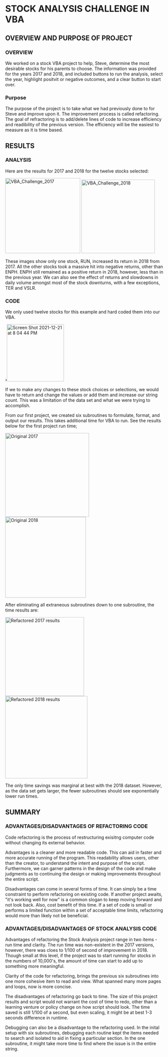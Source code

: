 # STOCK ANALYSIS CHALLENGE IN VBA

## OVERVIEW AND PURPOSE OF PROJECT

### OVERVIEW

We worked on a stock VBA project to help, Steve, determine the most desirable stocks for his parents to choose.  The information was provided for the years 2017 and 2018, and included buttons to run the analysis, select the year, highlight positvit or negative outcomes, and a clear button to start over.

### Purpose
The purpose of the project is to take what we had previously done to for Steve and improve upon it.  The improvement process is called refactoring.  The goal of refractoring is to add/delete lines of code to increase efficiency and readibility of the previous version.  The efficiency will be the easiest to measure as it is time based.

## RESULTS

### ANALYSIS
Here are the results for 2017 and 2018 for the twelve stocks selected:

<img width="239" alt="VBA_Challenge_2017" src="https://user-images.githubusercontent.com/91889241/147021968-33c76d56-f7fc-4b8c-b4a9-d2172f2ced8c.png">
<img width="234" alt="VBA_Challenge_2018" src="https://user-images.githubusercontent.com/91889241/147021980-e5a97b06-1ac6-41fc-9781-bde7dc102f9a.png">

These images show only one stock, RUN, increased its return in 2018 from 2017.  All the other stocks took a massive hit into negative returns, other than ENPH.  ENPH still remained as a positive return in 2018, however, less than in the previous year.  We can also see the effect of returns and slowdowns in daily volume amongst most of the stock downturns, with a few exceptions, TER and VSLR.

### CODE
We only used twelve stocks for this example and hard coded them into our VBA.

›<img width="182" alt="Screen Shot 2021-12-21 at 8 04 44 PM" src="https://user-images.githubusercontent.com/91889241/147022657-b2ca2eb3-1856-4151-88fb-b1a55a7355e2.png">

If we to make any changes to these stock choices or selections, we would have to return and change the values or add them and increase our string count.  This was a limitation of the data set and what we were trying to accomplish.

From our first project, we created six subroutines to formulate, format, and output our results.  This takes additional time for VBA to run.  See the results below for the first project run time;

<img width="267" alt="Original 2017" src="https://user-images.githubusercontent.com/91889241/147024511-3849a4e2-8399-488b-ab5f-011857403602.png">
<img width="257" alt="Original 2018" src="https://user-images.githubusercontent.com/91889241/147024517-e67f7f9c-1183-4123-9d87-04e60bd27909.png">

After eliminating all extraneous subroutines down to one subroutine, the time results are:

<img width="251" alt="Refactored 2017 results" src="https://user-images.githubusercontent.com/91889241/147023863-4305dd8c-c13a-4fe0-bb4d-ef31b395752d.png">
<img width="262" alt="Refactored 2018 results" src="https://user-images.githubusercontent.com/91889241/147023865-5094a835-a9f1-4192-9d06-bfbf2d6ed921.png">

The only time savings was marginal at best with the 2018 dataset.  However, as the data set gets larger, the fewer subroutines should see exponentially lower run times.

## SUMMARY

### ADVANTAGES/DISADVANTAGES OF REFACTORING CODE

Code refactoring is the process of restructuring exisitng computer code without changing its external behavior.  

Advantages is a cleaner and more readable code.  This can aid in faster and more accurate running of the program.  This readability allows users, other than the creator, to understand the intent and purpose of the script.  Furthermore, we can garner patterns in the design of the code and make judgments as to continuing the design or making improvements throughout the entire script.

Disadvantages can come in several forms of time.  It can simply be a time constraint to perform refactoring on existing code.  If another project awaits, "it's working well for now" is a common slogan to keep moving forward and not look back.  Also, cost benefit of this time.  If a set of code is small or performs a limited function within a set of acceptable time limits, refactoring would more than likely not be beneficial.

### ADVANTAGES/DISADVANTAGES OF STOCK ANALYSIS CODE

Advantages of refactoring the Stock Analysis project range in two items - run time and clarity.  The run time was non-existent in the 2017 versions, however, there was cloes to 1/100 of second of improvement in 2018.  Though small at this level, if the project was to start running for stocks in the numbers of 10,000's, the amount of time can start to add up to something more meaningful.

Clarity of the code for refactoring, brings the previous six subroutines into one more cohesive item to read and view.  What spanned many more pages and loops, now is more concise.

The disadvantages of refactoring go back to time.  The size of this project results and script would not warrant the cost of time to redo, other than a learning venture or policy change on how script should look.  The time saved is still 1/100 of a second, but even scaling, it might be at best 1-3 seconds difference in runtime.

Debugging can also be a disadvantage to the refactoring used.  In the inital setup with six subroutines, debugging each routine kept the items needed to search and isolated to aid in fixing a particular section.  In the one subroutine, it might take more time to find where the issue is in the entire string.
